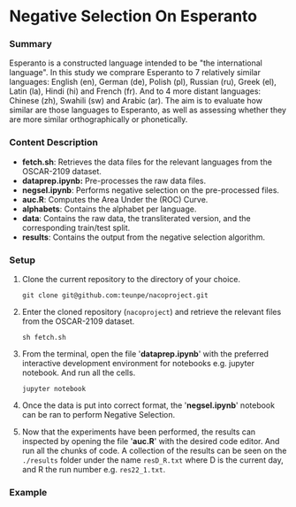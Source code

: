 # Negative Selection On Esperanto

### Summary
Esperanto is a constructed language intended to be "the international language". In this study we comprare Esperanto 
to 7 relatively similar languages: English (en), German (de), Polish (pl), Russian (ru), Greek (el), Latin (la), Hindi (hi) and 
French (fr). And to 4 more distant languages: Chinese (zh), Swahili (sw) and Arabic (ar). The aim is to 
evaluate how similar are those languages to Esperanto, as well as  assessing whether they are more similar 
orthographically or phonetically.

### Content Description
* **fetch.sh**: Retrieves the data files for the relevant languages from the OSCAR-2109 dataset.
* **dataprep.ipynb:** Pre-processes the raw data files. 
* **negsel.ipynb**: Performs negative selection on the pre-processed files.
* **auc.R**: Computes the Area Under the (ROC) Curve.
* **alphabets**: Contains the alphabet per language.
* **data**: Contains the raw data, the transliterated version, and the corresponding train/test split.
* **results**: Contains the output from the negative selection algorithm.

### Setup
1. Clone the current repository to the directory of your choice.
   
   `git clone git@github.com:teunpe/nacoproject.git`
   
2. Enter the cloned repository (`nacoproject`) and retrieve the relevant files from the OSCAR-2109 dataset.

    `sh fetch.sh`

3. From the terminal, open the file '**dataprep.ipynb**' with the preferred interactive development environment for notebooks e.g. jupyter notebook. And run all the cells.
   
    `jupyter notebook`
   
4. Once the data is put into correct format, the '**negsel.ipynb**' notebook can be ran to perform Negative Selection.
5. Now that the experiments have been performed, the results can inspected by opening the file '**auc.R**' with the desired code editor. And run all the chunks of code. A collection of the results can be seen on the `./results` folder under the name `resD_R.txt` where D is the current day, and R the run number e.g. `res22_1.txt`.

### Example

